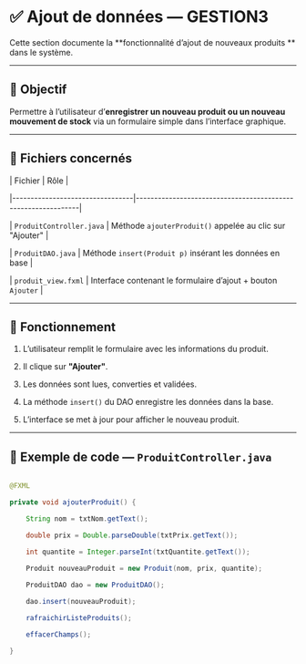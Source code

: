 # ✅ Ajout de données — GESTION3
 
Cette section documente la **fonctionnalité d’ajout de nouveaux produits ** dans le système.
 
---
 
## 🎯 Objectif
 
Permettre à l’utilisateur d’**enregistrer un nouveau produit ou un nouveau mouvement de stock** via un formulaire simple dans l’interface graphique.
 
---
 
## 📂 Fichiers concernés
 
| Fichier                         | Rôle                                                         |

|---------------------------------|--------------------------------------------------------------|

| `ProduitController.java`        | Méthode `ajouterProduit()` appelée au clic sur "Ajouter"     |

| `ProduitDAO.java`               | Méthode `insert(Produit p)` insérant les données en base     |

| `produit_view.fxml`             | Interface contenant le formulaire d’ajout + bouton `Ajouter` |


 
---
 
## 🧠 Fonctionnement
 
1. L’utilisateur remplit le formulaire avec les informations du produit.

2. Il clique sur **"Ajouter"**.

3. Les données sont lues, converties et validées.

4. La méthode `insert()` du DAO enregistre les données dans la base.

5. L’interface se met à jour pour afficher le nouveau produit.
 
---
 
## 🧪 Exemple de code — `ProduitController.java`
 
```java

@FXML

private void ajouterProduit() {

    String nom = txtNom.getText();

    double prix = Double.parseDouble(txtPrix.getText());

    int quantite = Integer.parseInt(txtQuantite.getText());
 
    Produit nouveauProduit = new Produit(nom, prix, quantite);

    ProduitDAO dao = new ProduitDAO();

    dao.insert(nouveauProduit);

    rafraichirListeProduits();

    effacerChamps();

}

 
